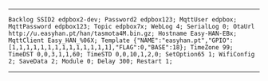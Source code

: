 <hr>

```Backlog SSID2 edpbox2-dev; Password2 edpbox123; MqttUser edpbox; MqttPassword edpbox123; Topic edpbox7x; WebLog 4; SerialLog 0; OtaUrl http://u.easyhan.pt/han/tasmota4M.bin.gz; Hostname Easy-HAN-EBx; MqttClient Easy_HAN_%06X; Template {"NAME":"easyhan.pt","GPIO":[1,1,1,1,1,1,1,1,1,1,1,1,1,1],"FLAG":0,"BASE":18}; TimeZone 99; TimeDST 0,0,3,1,1,60; TimeSTD 0,0,10,1,2,0; SetOption65 1; WifiConfig 2; SaveData 2; Module 0; Delay 300; Restart 1; ``` 

<hr>

